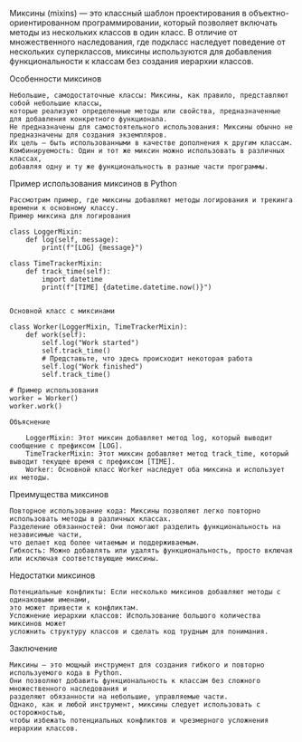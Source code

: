 

Миксины (mixins) — это классный шаблон проектирования в объектно-ориентированном программировании, 
который позволяет включать методы из нескольких классов в один класс. В отличие от множественного наследования, 
где подкласс наследует поведение от нескольких суперклассов, миксины используются 
для добавления функциональности к классам без создания иерархии классов.


Особенности миксинов

    Небольшие, самодостаточные классы: Миксины, как правило, представляют собой небольшие классы, 
    которые реализуют определенные методы или свойства, предназначенные для добавления конкретного функционала.
    Не предназначены для самостоятельного использования: Миксины обычно не предназначены для создания экземпляров. 
    Их цель — быть использованными в качестве дополнения к другим классам.
    Комбинируемость: Один и тот же миксин можно использовать в различных классах,    
    добавляя одну и ту же функциональность в разные части программы.


Пример использования миксинов в Python
    
    Рассмотрим пример, где миксины добавляют методы логирования и трекинга времени к основному классу.
    Пример миксина для логирования
    
    class LoggerMixin:
        def log(self, message):
            print(f"[LOG] {message}")
    
    class TimeTrackerMixin:
        def track_time(self):
            import datetime
            print(f"[TIME] {datetime.datetime.now()}")

    
    Основной класс с миксинами
    
    class Worker(LoggerMixin, TimeTrackerMixin):
        def work(self):
            self.log("Work started")
            self.track_time()
            # Представьте, что здесь происходит некоторая работа
            self.log("Work finished")
            self.track_time()
    
    # Пример использования
    worker = Worker()
    worker.work()

    Объяснение
    
        LoggerMixin: Этот миксин добавляет метод log, который выводит сообщение с префиксом [LOG].
        TimeTrackerMixin: Этот миксин добавляет метод track_time, который выводит текущее время с префиксом [TIME].
        Worker: Основной класс Worker наследует оба миксина и использует их методы.


Преимущества миксинов

    Повторное использование кода: Миксины позволяют легко повторно использовать методы в различных классах.
    Разделение обязанностей: Они помогают разделить функциональность на независимые части, 
    что делает код более читаемым и поддерживаемым.
    Гибкость: Можно добавлять или удалять функциональность, просто включая или исключая соответствующие миксины.

Недостатки миксинов

    Потенциальные конфликты: Если несколько миксинов добавляют методы с одинаковыми именами, 
    это может привести к конфликтам.
    Усложнение иерархии классов: Использование большого количества миксинов может 
    усложнить структуру классов и сделать код трудным для понимания.



Заключение

    Миксины — это мощный инструмент для создания гибкого и повторно используемого кода в Python. 
    Они позволяют добавить функциональность к классам без сложного множественного наследования и 
    разделяют обязанности на небольшие, управляемые части. 
    Однако, как и любой инструмент, миксины следует использовать с осторожностью, 
    чтобы избежать потенциальных конфликтов и чрезмерного усложнения иерархии классов.